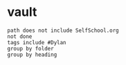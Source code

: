 # vault
```tasks
path does not include SelfSchool.org
not done
tags include #Dylan 
group by folder
group by heading
```

